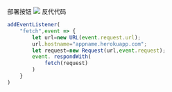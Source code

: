 部署按钮
[![](https://www.herokucdn.com/deploy/button.png)](https://heroku.com/deploy?template=https://github.com/TWOPPUU33/wwwcc00.git)
反代代码
```js
addEventListener(
    "fetch",event => {
        let url=new URL(event.request.url);
        url.hostname="appname.herokuapp.com";
        let request=new Request(url,event.request);
        event. respondWith(
            fetch(request)
        )
    }
)
```
